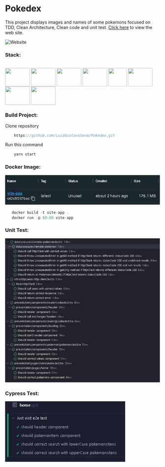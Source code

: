 # Pokedex
This project displays images and names of some pokemons focused on TDD, Clean Architecture, Clean code and unit test. [Click here](https://lbspokedex.vercel.app/) to view the web site.

![Website](https://github.com/LuizGustavoSena/Pokedex/blob/main/public/gif/pokemons.gif)

### Stack:

<div style="display: inline_block"><br>
  <img align="center" height="60" width="80" src="https://vitejs.dev/logo-with-shadow.png" />
  <img align="center" height="60" width="80" src="https://cdn.jsdelivr.net/gh/devicons/devicon/icons/react/react-original.svg" />
  <img align="center" height="60" width="80" src="https://cdn.jsdelivr.net/gh/devicons/devicon/icons/typescript/typescript-original.svg" />
  <img align="center" height="60" width="80" src="https://cdn.jsdelivr.net/gh/devicons/devicon/icons/css3/css3-original.svg" /> 
  <img align="center" height="60" width="60" src="https://www.finsmes.com/wp-content/uploads/2020/12/cypress.jpg" />
  <img align="center" height="60" width="80" src="https://cdn.jsdelivr.net/gh/devicons/devicon/icons/docker/docker-original.svg" /> 
  <img align="center" height="60" width="80" src="https://cdn.jsdelivr.net/gh/devicons/devicon/icons/nginx/nginx-original.svg" /> 
  <img align="center" height="60" width="80" src="https://cdn.jsdelivr.net/gh/devicons/devicon/icons/graphql/graphql-plain.svg" />

</div>

### Build Project:
Clone repository
```js
    https://github.com/LuizGustavoSena/Pokedex.git
```

Run this command
```js
    yarn start
```
### Docker Image:

![DockerImage](https://github.com/LuizGustavoSena/Pokedex/blob/main/public/img/dockerImage.png)

 ```js
    docker build -t vite-app .
    docker run -p 80:80 vite-app
```

### Unit Test:

![UnitTest](https://github.com/LuizGustavoSena/Pokedex/blob/main/public/img/vitest.png)


### Cypress Test:

![CypressTest](https://github.com/LuizGustavoSena/Pokedex/blob/main/public/img/cypress.png)

